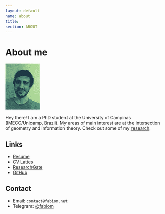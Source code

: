 ```yaml
---
layout: default
name: about
title:
section: ABOUT
---
```


# About me

<div class="card">
  <img src="me.png">
</div>

Hey there! I am a PhD student at the University of Campinas (IMECC/Unicamp, Brazil). My areas of main interest are at the intersection of geometry and information theory. Check out some of my [research](/research).


## Links

<ul>
  <li><a href="/docs/resume.pdf">Resume</a></li>
  <li><a href="http://lattes.cnpq.br/5029099102514492">CV Lattes</a></li>
  <li><a href="https://www.researchgate.net/profile/Fabio-C-C-Meneghetti">ResearchGate</a></li>
  <li><a href="https://github.com/fabiom">GitHub</a></li>
</ul>

## Contact

- Email: `contact@fabiom.net`
- Telegram: [@fabiom](https://t.me/fabiom)
